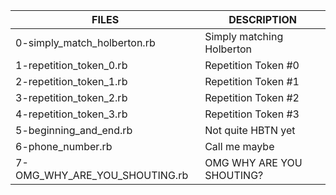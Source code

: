 | FILES  | DESCRIPTION |
| ------------- | ------------- |
| 0-simply_match_holberton.rb | Simply matching Holberton |
| 1-repetition_token_0.rb | Repetition Token #0 |
| 2-repetition_token_1.rb | Repetition Token #1 |
| 3-repetition_token_2.rb | Repetition Token #2 |
| 4-repetition_token_3.rb | Repetition Token #3 |
| 5-beginning_and_end.rb | Not quite HBTN yet |
| 6-phone_number.rb | Call me maybe |
| 7-OMG_WHY_ARE_YOU_SHOUTING.rb | OMG WHY ARE YOU SHOUTING? |
